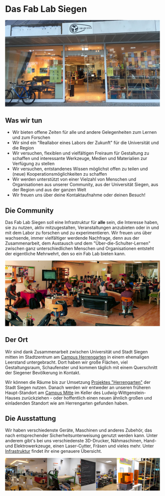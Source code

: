 # Das Fab Lab Siegen

![](images/welcome-fablabsiegen.jpg)

## Was wir tun

* Wir bieten offene Zeiten für alle und andere Gelegenheiten zum Lernen und zum Forschen  
* Wir sind ein "Reallabor eines Labors der Zukunft" für die Universität und die Region   
* Wir versuchen, flexiblen und vielfältigen Freiraum für Gestaltung zu schaffen und interessante Werkzeuge, Medien und Materialien zur Verfügung zu stellen 
* Wir versuchen, entstandenes Wissen möglichst offen zu teilen und (neue) Kooperationsmöglichkeiten zu schaffen   
* Wir werden unterstützt von einer Vielzahl von Menschen und Organisationen aus unserer Community, aus der Universität Siegen, aus der Region und aus der ganzen Welt
* Wir freuen uns über deine Kontaktaufnahme oder deinen Besuch! 

## Die Community

Das Fab Lab Siegen soll eine Infrastruktur für **alle** sein, die Interesse haben, sie zu nutzen, aktiv mitzugestalten, Veranstaltungen anzubieten oder in und mit dem Labor zu forschen und zu experimentieren. Wir freuen uns über wachsende, immer vielfältiger werdende Nachfrage, denn aus der Zusammenarbeit, dem Austausch und dem "Über-die-Schulter-Lernen" zwischen ganz unterschiedlichen Menschen und Organisationen entsteht der eigentliche Mehrwehrt, den so ein Fab Lab bieten kann.

![](images/fablab-yallah.jpg)

## Der Ort

Wir sind dank Zusammenarbeit zwischen Universität und Stadt Siegen mitten im Stadtzentrum am [Campus Herrengarten](https://www.uni-siegen.de/start/kontakt/anfahrt_und_lageplaene/herrengarten.html) in einem ehemaligen Leerstand untergebracht. Dort haben wir große Flächen, viel Gestaltungsraum, Schaufenster und kommen täglich mit einem Querschnitt der Siegener Bevölkerung in Kontakt. 

Wir können die Räume bis zur Umsetzung [Projektes "Herrengarten"](https://www.siegen.de/leben-in-siegen/bauen-und-wohnen/staedtebaufoerderprojekt-herrengarten/projektinformation-freiflaeche-herrengarten/) der Stadt Siegen nutzen. Danach werden wir entweder an unseren früheren Haupt-Standort am [Campus Mitte](https://www.uni-siegen.de/start/kontakt/anfahrt_und_lageplaene/campus_siegen_mitte.html) im Keller des Ludwig-Wittgenstein-Hauses zurückziehen - oder hoffentlich einen neuen ähnlich großen und einladenden Standort wie am Herrengarten gefunden haben.


## Die Ausstattung

Wir haben verschiedenste Geräte, Maschinen und anderes Zubehör, das nach entsprechender Sicherheitsunterweisung genutzt werden kann. Unter anderem gibt's bei uns verschiedenste 3D-Drucker, Nähmaschinen, Hand- und Elektrowerkzeuge, einen Laser-Cutter, Fräsen und vieles mehr. Unter [Infrastruktur](/nutzen/infrastruktur.md) findet ihr eine genauere Übersicht. 

![](images/infrastruktur.jpg)
